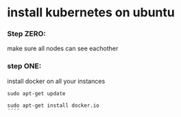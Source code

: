 # install kubernetes on ubuntu 



### Step ZERO:  
make sure all nodes can see  eachother 

### step ONE: 
install docker on all your instances
```
sudo apt-get update 

sudo apt-get install docker.io
´´´´
